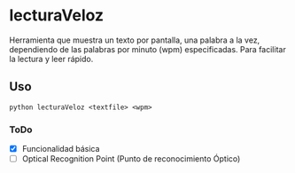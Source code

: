 
# lecturaVeloz

Herramienta que muestra un texto por pantalla, una palabra a la vez, dependiendo de las palabras por minuto (wpm) especificadas.
Para facilitar la lectura y leer rápido.

## Uso

``python lecturaVeloz <textfile> <wpm>``

### ToDo

- [X] Funcionalidad básica
- [ ] Optical Recognition Point (Punto de reconocimiento Óptico)
